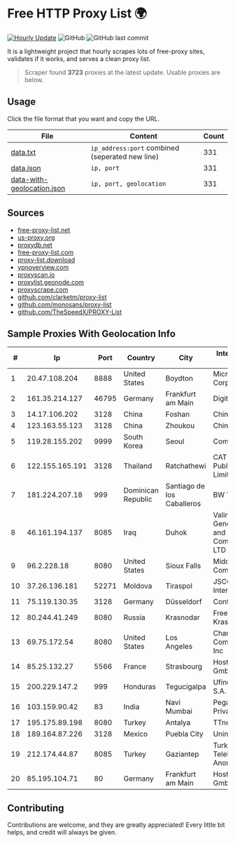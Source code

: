 
# Free HTTP Proxy List 🌍

[![Hourly Update](https://github.com/mertguvencli/http-proxy-list/actions/workflows/main.yml/badge.svg?branch=main)](https://github.com/mertguvencli/http-proxy-list/actions/workflows/main.yml)
![GitHub](https://img.shields.io/github/license/mertguvencli/http-proxy-list)
![GitHub last commit](https://img.shields.io/github/last-commit/mertguvencli/http-proxy-list)

It is a lightweight project that hourly scrapes lots of free-proxy sites, validates if it works, and serves a clean proxy list.


> Scraper found **3723** proxies at the latest update. Usable proxies are below.

## Usage

Click the file format that you want and copy the URL.


|File|Content|Count|
|----|-------|-----|
|[data.txt](https://raw.githubusercontent.com/mertguvencli/http-proxy-list/main/proxy-list/data.txt)|`ip_address:port` combined (seperated new line)|331|
|[data.json](https://raw.githubusercontent.com/mertguvencli/http-proxy-list/main/proxy-list/data.json)|`ip, port`|331|
|[data-with-geolocation.json](https://raw.githubusercontent.com/mertguvencli/http-proxy-list/main/proxy-list/data-with-geolocation.json)|`ip, port, geolocation`|331|

## Sources

* [free-proxy-list.net](https://free-proxy-list.net)
* [us-proxy.org](https://www.us-proxy.org)
* [proxydb.net](http://proxydb.net)
* [free-proxy-list.com](https://free-proxy-list.com/?page=&port=&type%5B%5D=http&type%5B%5D=https&up_time=0&search=Search)
* [proxy-list.download](https://www.proxy-list.download/HTTP)
* [vpnoverview.com](https://vpnoverview.com/privacy/anonymous-browsing/free-proxy-servers)
* [proxyscan.io](https://www.proxyscan.io)
* [proxylist.geonode.com](https://proxylist.geonode.com/api/proxy-list?limit=300&page=1&sort_by=lastChecked&sort_type=desc&protocols=http,https)
* [proxyscrape.com](https://api.proxyscrape.com/v2/?request=displayproxies&protocol=http&timeout=10000&country=all&ssl=all&anonymity=all)
* [github.com/clarketm/proxy-list](https://raw.githubusercontent.com/clarketm/proxy-list/master/proxy-list-raw.txt)
* [github.com/monosans/proxy-list](https://raw.githubusercontent.com/monosans/proxy-list/main/proxies/http.txt)
* [github.com/TheSpeedX/PROXY-List](https://raw.githubusercontent.com/TheSpeedX/PROXY-List/master/http.txt)


## Sample Proxies With Geolocation Info

|#|Ip|Port|Country|City|Internet Service Provider|
|-|--|----|-------|----|-------------------------|
|1|20.47.108.204|8888|United States|Boydton|Microsoft Corporation|
|2|161.35.214.127|46795|Germany|Frankfurt am Main|DigitalOcean, LLC|
|3|14.17.106.202|3128|China|Foshan|Chinanet|
|4|123.163.55.123|3128|China|Zhoukou|Chinanet|
|5|119.28.155.202|9999|South Korea|Seoul|ComsenzNet|
|6|122.155.165.191|3128|Thailand|Ratchathewi|CAT Telecom Public Company Limited|
|7|181.224.207.18|999|Dominican Republic|Santiago de los Caballeros|BW TELECOM|
|8|46.161.194.137|8085|Iraq|Duhok|Valin Company for General Trading and Communication LTD|
|9|96.2.228.18|8080|United States|Sioux Falls|Midcontinent Communications|
|10|37.26.136.181|52271|Moldova|Tiraspol|JSCC Interdnestrcom|
|11|75.119.130.35|3128|Germany|Düsseldorf|Contabo GmbH|
|12|80.244.41.249|8080|Russia|Krasnodar|Freedom Krasnodar|
|13|69.75.172.54|8080|United States|Los Angeles|Charter Communications Inc|
|14|85.25.132.27|5566|France|Strasbourg|Host Europe GmbH|
|15|200.229.147.2|999|Honduras|Tegucigalpa|Ufinet Panama S.A.|
|16|103.159.90.42|83|India|Navi Mumbai|Pegasuswave Private Limited|
|17|195.175.89.198|8080|Turkey|Antalya|TTnetTurkTelekom|
|18|189.164.87.226|3128|Mexico|Puebla City|Uninet S.A. de C.V|
|19|212.174.44.87|8085|Turkey|Gaziantep|Turk Telekomunikasyon Anonim Sirketi|
|20|85.195.104.71|80|Germany|Frankfurt am Main|Host Europe GmbH|



## Contributing

Contributions are welcome, and they are greatly appreciated! Every
little bit helps, and credit will always be given.

